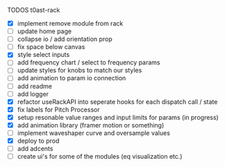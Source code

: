 TODOS t0ast-rack

- [x] implement remove module from rack
- [ ] update home page
- [ ] collapse io / add orientation prop
- [ ] fix space below canvas
- [x] style select inputs 
- [ ] add frequency chart / select to frequency params
- [ ] update styles for knobs to match our styles 
- [ ] add animation to param io connection
- [ ] add readme
- [ ] add logger
- [x] refactor useRackAPI into seperate hooks for each dispatch call / state 
- [x] fix labels for Pitch Processor
- [x] setup resonable value ranges and input limits for params (in progress)
- [x] add animation library (framer motion or something)
- [ ] implement waveshaper curve and oversample values 
- [x] deploy to prod
- [ ] add adcents
- [ ] create ui's for some of the modules (eq visualization etc.)
